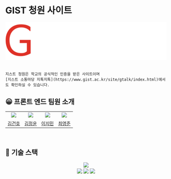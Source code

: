 # GIST 청원 사이트

<div align="center">
<img src="./src/assets/img/logo_light.png">
</div>
<br/>


```
지스트 청원은 학교의 공식적인 인증을 받은 사이트이며  
[지스트 소통마당 지톡지톡](https://www.gist.ac.kr/site/gtalk/index.html)에서도 확인하실 수 있습니다.
```

## 😀 프론트 엔드 팀원 소개

|                                                        |                                                           |                                                               |                                                          |
| :----------------------------------------------------: | :-------------------------------------------------------: | :-----------------------------------------------------------: | :------------------------------------------------------: |
| <img src="https://github.com/gpgun0.png" width="300"/> | <img src="https://github.com/kimjngyun.png" width="300"/> | <img src="https://github.com/leejimin-gist.png" width="300"/> | <img src="https://github.com/choi2021.png" width="300"/> |
|          [김건호](https://github.com/gpgun0)           |          [김정윤](https://github.com/kimjngyun)           |          [이지민](https://github.com/leejimin-gist)           |          [최영준](https://github.com/choi2021)           |

<br/>

## 📲 기술 스택

<div align="center">
  <img src="https://img.shields.io/badge/TypeScript-3178C6?style=flat-square&logo=typescript&logoColor=white"/><br>
  <img src="https://img.shields.io/badge/React-61DAFB?style=flat-square&logo=React&logoColor=white"/>
  <img src="https://img.shields.io/badge/redux-764ABC?style=flat-square&logo=Redux&logoColor=white"/>
<img src="https://img.shields.io/badge/👩‍🎤 emotion-DB7093?style=flat-square&"/><br>

